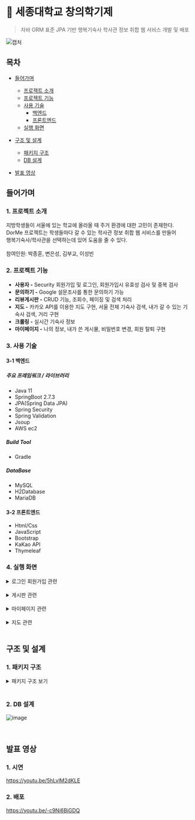 # :paperclip: 세종대학교 창의학기제
> 자바 ORM 표준 JPA 기반 행복기숙사 학사관 정보 취합 웹 서비스 개발 및 배포

![캡처](https://user-images.githubusercontent.com/103410386/214241170-726f8e20-4f64-49b7-a988-d88eeb5c05b9.PNG)

## 목차
- [들어가며](#들어가며)
  - [프로젝트 소개](#1-프로젝트-소개)    
  - [프로젝트 기능](#2-프로젝트-기능)    
  - [사용 기술](#3-사용-기술)   
     - [백엔드](#3-1-백엔드)
     - [프론트엔드](#3-2-프론트엔드)
  - [실행 화면](#4-실행-화면)   


- [구조 및 설계](#구조-및-설계)
  - [패키지 구조](#1-패키지-구조)
  - [DB 설계](#2-db-설계)

- [발표 영상](#발표-영상)

## 들어가며
### 1. 프로젝트 소개

지방학생들이 서울에 있는 학교에 올라올 때 주거 환경에 대한 고민이 존재한다.
<br>
DorMe 프로젝트는 학생들마다 갈 수 있는 학사관 정보 취합 웹 서비스를 만들어
<br>
행복기숙사/학사관을 선택하는데 있어 도움을 줄 수 있다.
<br><br>
참여인원: 박종훈, 변은성, 김부교, 이성빈

### 2. 프로젝트 기능

- **사용자 -** Security 회원가입 및 로그인, 회원가입시 유효성 검사 및 중복 검사
- **문의하기 -** Google 설문조사를 통한 문의하기 가능
- **리뷰게시판 -** CRUD 기능, 조회수, 페이징 및 검색 처리
- **지도 -** 카카오 API를 이용한 지도 구현, 서울 전체 기숙사 검색, 내가 갈 수 있는 기숙사 검색, 거리 구현
- **크롤링 -** 실시간 기숙사 정보
- **마이페이지 -** 나의 정보, 내가 쓴 게시물, 비밀번호 변경, 회원 탈퇴 구현

### 3. 사용 기술

#### 3-1 백엔드

##### 주요 프레임워크 / 라이브러리
- Java 11
- SpringBoot 2.7.3
- JPA(Spring Data JPA)
- Spring Security
- Spring Validation
- Jsoup
- AWS ec2

##### Build Tool
- Gradle

##### DataBase
- MySQL
- H2Database
- MariaDB

#### 3-2 프론트엔드
- Html/Css
- JavaScript
- Bootstrap
- KaKao API
- Thymeleaf


### 4. 실행 화면
  <details>
    <summary>로그인 회원가입 관련</summary>   
       
    
  **1. 회원가입 항목**   
  ![image](https://user-images.githubusercontent.com/103410386/214244218-30b47cc5-bf65-4a11-8398-3a68604ec914.png)
  <br>
  ID/PASSWORD/NickName/Local/University 항목에 대해 입력
     
  **1-1. 회원가입 Validation**   
  ![image](https://user-images.githubusercontent.com/103410386/214244503-5e5643fb-b449-4f44-81a1-06fbdfd5938f.png)
  <br>
  회원 중복 관리 및 비밀번호 조건에 대한 항목 유효성 검사
  
  **2. 로그인**   
  ![image](https://user-images.githubusercontent.com/103410386/214244897-36267985-2089-46b0-aafb-7e1951cb130b.png)
  
  **2.-1 로그인 Validation**   
  ![image](https://user-images.githubusercontent.com/103410386/214245103-c97412a3-73c8-47fb-ac60-59984ca49ef4.png)
  
     
  </details>
  <br/>   
  
 
  
   <details>
    <summary>게시판 관련</summary>   
       
  **1. 게시글 전체 목록**   
  ![image](https://user-images.githubusercontent.com/103410386/214245778-ae61d66b-ec78-4758-9988-9cc96a5ff87c.png)
  <br>
  전체 목록을 페이징 처리하여 조회
  
  **2. 게시글 등록**   
  ![image](https://user-images.githubusercontent.com/103410386/214246166-678c640a-3f01-435c-805d-2f2f49b86926.png)
  <br>
  로그인 한 사용자만 새로운 글을 작성할 수 있고, 작성 후 목록 화면으로 redirect
  
  **3. 게시글 상세보기**   
  ![image](https://user-images.githubusercontent.com/103410386/214246365-90846ef7-11ed-42d4-9a19-c0e091f67331.png)
  <br>
  본인이 작성한 글만 수정 및 삭제 가능
           
  </details>
  <br/>   
 
   <details>
    <summary>마이페이지 관련</summary>   
       
  **1. 마이페이지 목록**   
  ![image](https://user-images.githubusercontent.com/103410386/214247638-eb142b79-ab8b-4118-ac9e-0885d386f68e.png)
  <br>
  내 정보, 내가 쓴 게시물, 비밀번호 변경, 회원 탈퇴 기능
           
  </details>
  <br/>
  
  <details>
    <summary>지도 관련</summary>   
       
  **1. 전체 행복기숙사/학사관 검색**   
  ![image](https://user-images.githubusercontent.com/103410386/214248648-78c43990-c7b3-4988-88f0-9ef8becbc002.png)
  <br>
  비로그인시에도 가능한 서울시 전체 행복기숙사/학사관 위치 정보
  
  **2. 내가 갈 수 있는 행복기숙사/학사관 검색**   
  ![image](https://user-images.githubusercontent.com/103410386/214248994-727de7d9-ee7b-420b-a921-d9f3c2a6ccd1.png)
  <br>
  지도 샘플을 위해 본가가 강원도인 세종대학교 학생 기준인 지도
  
  **2. 행복기숙사/학사관 실시간 크롤링 정보**   
  ![image](https://user-images.githubusercontent.com/103410386/214249597-86d548a8-32ab-4bbd-9e66-48063dec9a5b.png)
  ![image](https://user-images.githubusercontent.com/103410386/214249691-ade9e955-73d4-4dc0-97c8-0bcc92d7cd86.png)
  ![image](https://user-images.githubusercontent.com/103410386/214249731-c62bf07f-9121-468d-937c-62fb7cd274d4.png)
  ![image](https://user-images.githubusercontent.com/103410386/214249799-ebb8c204-0cf9-4e8f-92a4-7ffc1ecf6293.png)
  ![image](https://user-images.githubusercontent.com/103410386/214249914-818f5d64-6888-4746-80d7-296398853250.png)
  <br>
  웹 서버를 실행 했을 때 기숙사 정보들을 크롤링 해온 후 DB에 저장
  <br>
  그 이후 18시 기준으로 새로 크롤링을 해온 후 DB에 정보 교체
  
  **3. 지도 거리 구현**   
  ![image](https://user-images.githubusercontent.com/103410386/214255662-b988d3cd-8a6a-43f8-a382-4cbcbbed69a7.png)
           
  </details>
  <br/>
   
## 구조 및 설계   
   
### 1. 패키지 구조
   
<details>
  
<summary>패키지 구조 보기</summary>   
 

```
📦src
 ┣ 📂main
 ┃ ┣ 📂java
 ┃ ┃ ┗ 📂sejong
 ┃ ┃ ┃ ┗ 📂dormitory
 ┃ ┃ ┃ ┃ ┗ 📂board
 ┃ ┃ ┃ ┃ ┃ ┣ 📂config
 ┃ ┃ ┃ ┃ ┃ ┃ ┣ 📜AuditConfig.java
 ┃ ┃ ┃ ┃ ┃ ┃ ┣ 📜AuditorAwareImpl.java
 ┃ ┃ ┃ ┃ ┃ ┃ ┗ 📜SecurityConfig.java
 ┃ ┃ ┃ ┃ ┃ ┣ 📂constant
 ┃ ┃ ┃ ┃ ┃ ┃ ┃ ┗ 📜Role.java
 ┃ ┃ ┃ ┃ ┃ ┣ 📂controller
 ┃ ┃ ┃ ┃ ┃ ┃ ┃ ┣ 📂dormitoryPageController
 ┃ ┃ ┃ ┃ ┃ ┃ ┃ ┃ ┣ 📜ChongNamController.java
 ┃ ┃ ┃ ┃ ┃ ┃ ┃ ┃ ┣ 📜GangwonDobongController.java
 ┃ ┃ ┃ ┃ ┃ ┃ ┃ ┃ ┣ 📜GangwonGwanakController.java
 ┃ ┃ ┃ ┃ ┃ ┃ ┃ ┃ ┣ 📜SejongDormitoryController.java
 ┃ ┃ ┃ ┃ ┃ ┃ ┃ ┃ ┗ 📜TamLaController.java
 ┃ ┃ ┃ ┃ ┃ ┃ ┣ 📜BoardCommentController.java
 ┃ ┃ ┃ ┃ ┃ ┃ ┣ 📜BoardController.java
 ┃ ┃ ┃ ┃ ┃ ┃ ┣ 📜HomeController.java
 ┃ ┃ ┃ ┃ ┃ ┃ ┣ 📜MapController.java
 ┃ ┃ ┃ ┃ ┃ ┃ ┣ 📜MemberController.java
 ┃ ┃ ┃ ┃ ┃ ┃ ┗ 📜MypageController.java
 ┃ ┃ ┃ ┃ ┃ ┣ 📂dto
 ┃ ┃ ┃ ┃ ┃ ┃ ┣ 📜BoardCommentDto.java
 ┃ ┃ ┃ ┃ ┃ ┃ ┣ 📜BoardDto.java
 ┃ ┃ ┃ ┃ ┃ ┃ ┣ 📜BoardResponseDto.java
 ┃ ┃ ┃ ┃ ┃ ┃ ┣ 📜MmeberFormDto.java
 ┃ ┃ ┃ ┃ ┃ ┃ ┣ 📜PhotoDto.java
 ┃ ┃ ┃ ┃ ┃ ┃ ┗ 📜PhotoResponseDto.java
 ┃ ┃ ┃ ┃ ┃ ┣ 📂entity
 ┃ ┃ ┃ ┃ ┃ ┃ ┣ 📂dormitoryPage
 ┃ ┃ ┃ ┃ ┃ ┃ ┃ ┣ 📜ChongNam.java
 ┃ ┃ ┃ ┃ ┃ ┃ ┃ ┣ 📜GangwonDobong.java
 ┃ ┃ ┃ ┃ ┃ ┃ ┃ ┣ 📜GangwonGwankak.java
 ┃ ┃ ┃ ┃ ┃ ┃ ┃ ┣ 📜GyeonggiDo.java
 ┃ ┃ ┃ ┃ ┃ ┃ ┃ ┣ 📜SejongDormitory.java
 ┃ ┃ ┃ ┃ ┃ ┃ ┃ ┗ 📜TamLa.java
 ┃ ┃ ┃ ┃ ┃ ┃ ┣ 📜BaseEntity.abstract
 ┃ ┃ ┃ ┃ ┃ ┃ ┣ 📜BaseTimeEntity.abstract
 ┃ ┃ ┃ ┃ ┃ ┃ ┣ 📜Board.java
 ┃ ┃ ┃ ┃ ┃ ┃ ┣ 📜BoardComment.java
 ┃ ┃ ┃ ┃ ┃ ┃ ┣ 📜Member.java
 ┃ ┃ ┃ ┃ ┃ ┃ ┗ 📜Photo.java
 ┃ ┃ ┃ ┃ ┃ ┣ 📂repository
 ┃ ┃ ┃ ┃ ┃ ┃ ┣ 📂dormitoryPage
 ┃ ┃ ┃ ┃ ┃ ┃ ┃ ┣ 📜ChongNamRepository.interface
 ┃ ┃ ┃ ┃ ┃ ┃ ┃ ┣ 📜GangwonDobongRepoisitory.interface
 ┃ ┃ ┃ ┃ ┃ ┃ ┃ ┣ 📜GangwonGwankakRepository.interface
 ┃ ┃ ┃ ┃ ┃ ┃ ┃ ┣ 📜GyeonggiDoRepository.interface
 ┃ ┃ ┃ ┃ ┃ ┃ ┃ ┣ 📜SejongDormitoryRepository.interface
 ┃ ┃ ┃ ┃ ┃ ┃ ┃ ┗ 📜TamLaRepository.interface
 ┃ ┃ ┃ ┃ ┃ ┃ ┣ 📜BoardCommentRepository.interface
 ┃ ┃ ┃ ┃ ┃ ┃ ┣ 📜BoardRepository.interface
 ┃ ┃ ┃ ┃ ┃ ┃ ┣ 📜MemberRepository.interface
 ┃ ┃ ┃ ┃ ┃ ┃ ┗ 📜PhotoRepository.interface
 ┃ ┗ 📂resources
 ┃ ┃ ┣ 📂static
 ┃ ┃ ┃ ┣ 📂css
 ┃ ┃ ┃ ┃ ┣ 📜Dormi_1.css
 ┃ ┃ ┃ ┃ ┣ 📜entireMap.css
 ┃ ┃ ┃ ┃ ┣ 📜LoginForm.css
 ┃ ┃ ┃ ┃ ┣ 📜loginMap.css
 ┃ ┃ ┃ ┃ ┣ 📜MainHome.css
 ┃ ┃ ┃ ┃ ┣ 📜map.css
 ┃ ┃ ┃ ┃ ┣ 📜memberRegister.css
 ┃ ┃ ┃ ┃ ┣ 📜Mypage.css
 ┃ ┃ ┃ ┃ ┣ 📜mavbar.css
 ┃ ┃ ┃ ┃ ┣ 📜postList.css
 ┃ ┃ ┃ ┃ ┗ 📜RegisterForm.css
 ┃ ┃ ┃ ┣ 📂img
 ┃ ┃ ┃ ┃ ┣ 📜about_1_dollar.svg
 ┃ ┃ ┃ ┃ ┣ 📜about_2_dollar.svg
 ┃ ┃ ┃ ┃ ┣ 📜about_3_dollar.svg
 ┃ ┃ ┃ ┃ ┣ 📜favicon.png
 ┃ ┃ ┃ ┃ ┣ 📜favicon_img.png
 ┃ ┃ ┃ ┃ ┣ 📜main_bg.jpg
 ┃ ┃ ┃ ┃ ┗ 📜naver.svg
 ┃ ┃ ┃ ┗ 📂js
 ┃ ┃ ┃ ┃ ┣ 📜Dormi_1.js
 ┃ ┃ ┃ ┃ ┣ 📜map.js
 ┃ ┃ ┃ ┃ ┣ 📜modal.js
 ┃ ┃ ┃ ┃ ┗ 📜postList.js
 ┃ ┃ ┣ 📂templates
 ┃ ┃ ┃ ┣ 📂board
 ┃ ┃ ┃ ┃ ┣ 📜postCreateForm.html
 ┃ ┃ ┃ ┃ ┣ 📜postList.html
 ┃ ┃ ┃ ┃ ┗ 📜viewPost.html
 ┃ ┃ ┃ ┣ 📂dormitoryPage
 ┃ ┃ ┃ ┃ ┣ 📜chongnam.html
 ┃ ┃ ┃ ┃ ┣ 📜gangwonDobong.html
 ┃ ┃ ┃ ┃ ┣ 📜gangwonGwanak.html
 ┃ ┃ ┃ ┃ ┣ 📜gyeonggiDo.html
 ┃ ┃ ┃ ┃ ┣ 📜sejongDormitory.html
 ┃ ┃ ┃ ┃ ┗ 📜tamLa.html
 ┃ ┃ ┃ ┣ 📂map
 ┃ ┃ ┃ ┃ ┣ 📜entireMap.html
 ┃ ┃ ┃ ┃ ┗ 📜loginMap.html
 ┃ ┃ ┃ ┣ 📂member
 ┃ ┃ ┃ ┃ ┣ 📜memberLoginForm.html
 ┃ ┃ ┃ ┃ ┗ 📜memberRegister.html
 ┃ ┃ ┃ ┣ 📂mypage
 ┃ ┃ ┃ ┃ ┣ 📜footer.html
 ┃ ┃ ┃ ┃ ┣ 📜MainHome.html
 ┃ ┃ ┃ ┃ ┗ 📜navbar.html
 ┃ ┃ ┣ 📜application-oauth.properties
 ┃ ┃ ┗ 📜application.properties
 ```
  
 </details>   
 <br/>    
   
     
 ### 2. DB 설계

![image](https://user-images.githubusercontent.com/103410386/214255339-939880e7-5dfe-4cb7-9a97-878fddad8dff.png)
   
<br/>

## 발표 영상
### 1. 시연
https://youtu.be/5hLvlM2dKLE
<br>
### 2. 배포
https://youtu.be/-c9Ni6BiGDQ

